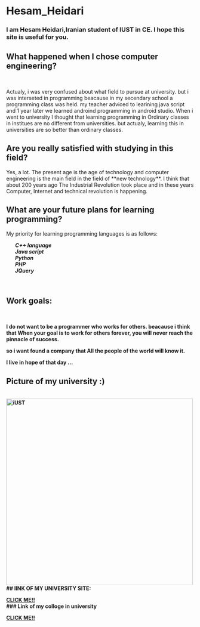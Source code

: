# Hesam_Heidari
### I am Hesam Heidari,Iranian student of IUST in CE. I hope this site is useful for you.

## What happened when I chose computer engineering? 
<br>
<p> 
Actualy, i was very confused about what field to pursue at university. but i was interseted in programming beacause in my secendary school a programming class was held. my teacher adviced to learining java script and 1 year later we learned androind programming in android studio.
When i went to university I thought that learning programming in Ordinary classes in institues are no different from universities. but actualy, learning this in universities are so better than ordinary classes.
<br>
 
## Are you really satisfied with studying in this field? 
<p> 
Yes, a lot. The present age is the age of technology and computer engineering is the main field in the field of **new technology**. 
I think that about 200 years ago The Industrial Revolution took place and in these years Computer, Internet and technical revolution is happening. 
 

## What are your future plans for learning programming? 
<p>
 My priority for learning programming languages is as follows: 
 <br>
 
 <p> 

 <ol>
<strong><em>C++ language</em><br>
<strong><em>Java script</em><br>
<strong><em>Python</em><br>
<strong><em>PHP</em><br>
<strong><em>JQuery</em><br>
</ol>
 
 <br>
 
 
## Work goals:
<br>
<p> 
I do not want to be a programmer who works<b> for others</b>. beacause i think that When your goal is to work for others forever, you will never reach the pinnacle of success. <br>

so i want found a company that All the people of the world will know it. <br>

I live in hope of that day ... 
<br>
  
 ## Picture of my university :)
 <br>
<img src="https://lh3.googleusercontent.com/proxy/zlAaWrQcGWskZ0Xb3HYqBLkskLpmSf0M4HLrHQn9ywNpBdjHw2bJ8rK0qCpJUDVpIoEkntqd-jabPZesXS76crUZd6KjsbBnNJ-6jmGfhmlZDLcumA" alt="iUST" width="500" height="500">

<br>
 ## lINK OF MY UNIVERSITY SITE:
 <br>
 <P>
 <a href="http://iust.ac.ir/">CLICK ME!!</a>
 
 <br>
 ### Link of my colloge in university
<br> 
 
 <P>
 <a href="http://ce.iust.ac.ir/">CLICK ME!!</a>


